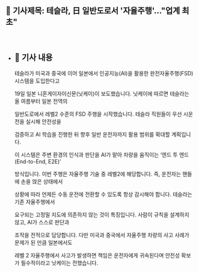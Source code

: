 ## 📰 기사제목: 테슬라, 日 일반도로서 '자율주행'…"업계 최초"

<br>

- ## 📄 기사 내용
  테슬라가 미국과 중국에 이어 일본에서 인공지능(AI)을 활용한 완전자율주행(FSD) 시스템을 도입한다고

  19일 일본 니혼게이자이신문(닛케이)이 보도했습니다. 닛케이에 따르면 테슬라는 올 여름부터 일본 전역의

  일반도로에서 레벨2 수준의 FSD 주행을 시작했습니다. 테슬라 직원들이 우선 시운전을 실시해 안전성을
  
  검증하고 AI 학습을 진행한 뒤 향후 일반 운전자까지 활용 범위를 확대할 계획입니다.

  이 시스템은 주변 환경의 인식과 판단을 AI가 맡아 차량을 움직이는 ‘엔드 투 엔드(End-to-End, E2E)’

  방식입니다. 이번 주행은 자율주행 기술 중 레벨2에 해당합니다. 즉, 운전자는 핸들에 손을 얹은 상태에서

  상황에 따라 언제든 수동 운전에 전환할 수 있도록 항상 감시해야 합니다. 테슬라는 기존 자율주행에서

  요구되는 고정밀 지도에 의존하지 않는 것이 특징입니다. 사람이 규칙을 설계하지 않고, AI가 스스로 판단과

  조작을 전적으로 담당합니다. 다만 미국과 중국에서 자율주행 차량의 사고 사례가 문제가 된 만큼 일본에서도

  레벨 2 자율주행에서 사고가 발생하면 책임은 운전자에게 귀속된다며 안전성 확보가 필수적이라고 닛케이는 전했습니다. 
